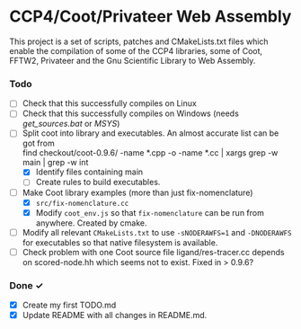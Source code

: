 # CCP4/Coot/Privateer Web Assembly
This project is a set of scripts, patches and CMakeLists.txt files which enable the compilation of some of the CCP4 libraries, some of Coot, FFTW2, Privateer and the Gnu Scientific Library to Web Assembly.

### Todo

- [ ] Check that this successfully compiles on Linux
- [ ] Check that this successfully compiles on Windows (needs *get_sources.bat* or *MSYS*)
- [ ] Split coot into library and executables. An almost accurate list can be got from    
    find checkout/coot-0.9.6/ -name \*.cpp -o -name \*.cc | xargs grep -w main | grep -w int
  - [x] Identify files containing main
  - [ ] Create rules to build executables.
- [ ] Make Coot library examples (more than just fix-nomenclature)
  - [x] `src/fix-nomenclature.cc`
  - [x] Modify `coot_env.js` so that `fix-nomenclature` can be run from anywhere. Created by cmake.
- [ ] Modify all relevant `CMakeLists.txt` to use `-sNODERAWFS=1` and `-DNODERAWFS` for executables so that native filesystem is available.
- [ ] Check problem with one Coot source file ligand/res-tracer.cc depends on scored-node.hh which seems not to exist. Fixed in > 0.9.6?
### Done ✓

- [x] Create my first TODO.md  
- [x] Update README with all changes in README.md.
